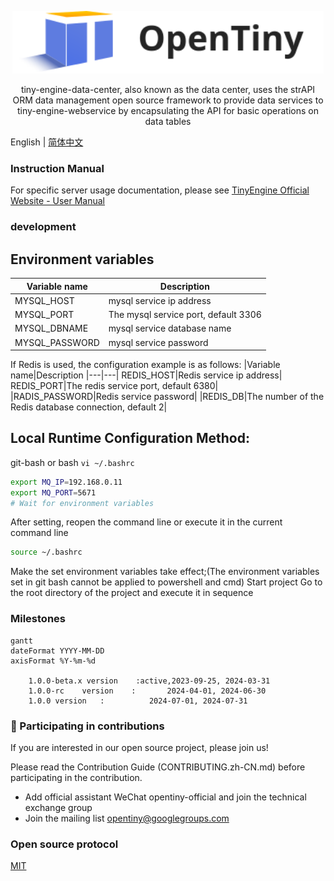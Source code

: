 <p align="center">
  <a href="https://opentiny.design/tiny-engine" target="_blank" rel="noopener noreferrer">
    <img alt="OpenTiny Logo" src="logo.svg" height="100" style="max-width:100%;">
  </a>
</p>
<p align="center">tiny-engine-data-center, also known as the data center, uses the strAPI ORM data management open source framework to provide data services to tiny-engine-webservice by encapsulating the API for basic operations on data tables</p>


English | [简体中文](README.zh-CN.md)

### Instruction Manual
For specific server usage documentation, please see [TinyEngine Official Website - User Manual](https://opentiny.design/tiny-engine#/help-center/course/backend/51)

### development
## Environment variables
|Variable name|Description
|---|---|
|MYSQL_HOST|mysql service ip address|
|MYSQL_PORT|The mysql service port, default 3306|
|MYSQL_DBNAME|mysql service database name|
|MYSQL_PASSWORD|mysql service password|
If Redis is used, the configuration example is as follows:
|Variable name|Description
|---|---|
REDIS_HOST|Redis service ip address|
REDIS_PORT|The redis service port, default 6380|
|RADIS_PASSWORD|Redis service password|
|REDIS_DB|The number of the Redis database connection, default 2|
## Local Runtime Configuration Method:
git-bash or bash
`vi ~/.bashrc`
```sh
export MQ_IP=192.168.0.11
export MQ_PORT=5671
# Wait for environment variables
```
After setting, reopen the command line or execute it in the current command line
```sh
source ~/.bashrc
```
Make the set environment variables take effect;(The environment variables set in git bash cannot be applied to powershell and cmd)
Start project
Go to the root directory of the project and execute it in sequence
### Milestones

```mermaid
gantt 
dateFormat YYYY-MM-DD
axisFormat %Y-%m-%d

	1.0.0-beta.x version	:active,2023-09-25, 2024-03-31
	1.0.0-rc	version    :       2024-04-01, 2024-06-30
	1.0.0 version   :          2024-07-01, 2024-07-31

```

### 🤝 Participating in contributions

If you are interested in our open source project, please join us!

Please read the Contribution Guide (CONTRIBUTING.zh-CN.md) before participating in the contribution.

- Add official assistant WeChat opentiny-official and join the technical exchange group
- Join the mailing list opentiny@googlegroups.com

### Open source protocol

[MIT](LICENSE)
